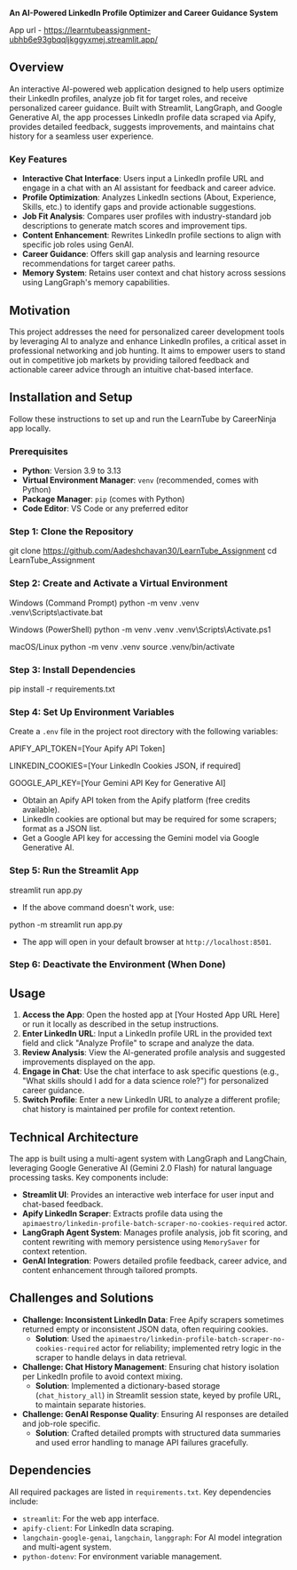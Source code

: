 
**An AI-Powered LinkedIn Profile Optimizer and Career Guidance System**

App url - https://learntubeassignment-ubhb6e93gbqqljkggyxmej.streamlit.app/

## Overview

An interactive AI-powered web application designed to help users optimize their LinkedIn profiles, analyze job fit for target roles, and receive personalized career guidance. Built with Streamlit, LangGraph, and Google Generative AI, the app processes LinkedIn profile data scraped via Apify, provides detailed feedback, suggests improvements, and maintains chat history for a seamless user experience.

### Key Features
- **Interactive Chat Interface**: Users input a LinkedIn profile URL and engage in a chat with an AI assistant for feedback and career advice.
- **Profile Optimization**: Analyzes LinkedIn sections (About, Experience, Skills, etc.) to identify gaps and provide actionable suggestions.
- **Job Fit Analysis**: Compares user profiles with industry-standard job descriptions to generate match scores and improvement tips.
- **Content Enhancement**: Rewrites LinkedIn profile sections to align with specific job roles using GenAI.
- **Career Guidance**: Offers skill gap analysis and learning resource recommendations for target career paths.
- **Memory System**: Retains user context and chat history across sessions using LangGraph's memory capabilities.

## Motivation

This project addresses the need for personalized career development tools by leveraging AI to analyze and enhance LinkedIn profiles, a critical asset in professional networking and job hunting. It aims to empower users to stand out in competitive job markets by providing tailored feedback and actionable career advice through an intuitive chat-based interface.

## Installation and Setup

Follow these instructions to set up and run the LearnTube by CareerNinja app locally.

### Prerequisites
- **Python**: Version 3.9 to 3.13
- **Virtual Environment Manager**: `venv` (recommended, comes with Python)
- **Package Manager**: `pip` (comes with Python)
- **Code Editor**: VS Code or any preferred editor

### Step 1: Clone the Repository

git clone https://github.com/Aadeshchavan30/LearnTube_Assignment 
cd LearnTube_Assignment


### Step 2: Create and Activate a Virtual Environment

Windows (Command Prompt)
python -m venv .venv
.venv\Scripts\activate.bat

Windows (PowerShell)
python -m venv .venv
.venv\Scripts\Activate.ps1

macOS/Linux
python -m venv .venv
source .venv/bin/activate


### Step 3: Install Dependencies

pip install -r requirements.txt


### Step 4: Set Up Environment Variables
Create a `.env` file in the project root directory with the following variables:

APIFY_API_TOKEN=[Your Apify API Token]

LINKEDIN_COOKIES=[Your LinkedIn Cookies JSON, if required]

GOOGLE_API_KEY=[Your Gemini API Key for Generative AI]


- Obtain an Apify API token from the Apify platform (free credits available).
- LinkedIn cookies are optional but may be required for some scrapers; format as a JSON list.
- Get a Google API key for accessing the Gemini model via Google Generative AI.

### Step 5: Run the Streamlit App

streamlit run app.py 

- If the above command doesn't work, use:

python -m streamlit run app.py

- The app will open in your default browser at `http://localhost:8501`.

### Step 6: Deactivate the Environment (When Done)



## Usage

1. **Access the App**: Open the hosted app at [Your Hosted App URL Here] or run it locally as described in the setup instructions.
2. **Enter LinkedIn URL**: Input a LinkedIn profile URL in the provided text field and click "Analyze Profile" to scrape and analyze the data.
3. **Review Analysis**: View the AI-generated profile analysis and suggested improvements displayed on the app.
4. **Engage in Chat**: Use the chat interface to ask specific questions (e.g., "What skills should I add for a data science role?") for personalized career guidance.
5. **Switch Profile**: Enter a new LinkedIn URL to analyze a different profile; chat history is maintained per profile for context retention.

## Technical Architecture

The app is built using a multi-agent system with LangGraph and LangChain, leveraging Google Generative AI (Gemini 2.0 Flash) for natural language processing tasks. Key components include:

- **Streamlit UI**: Provides an interactive web interface for user input and chat-based feedback.
- **Apify LinkedIn Scraper**: Extracts profile data using the `apimaestro/linkedin-profile-batch-scraper-no-cookies-required` actor.
- **LangGraph Agent System**: Manages profile analysis, job fit scoring, and content rewriting with memory persistence using `MemorySaver` for context retention.
- **GenAI Integration**: Powers detailed profile feedback, career advice, and content enhancement through tailored prompts.

## Challenges and Solutions

- **Challenge: Inconsistent LinkedIn Data**: Free Apify scrapers sometimes returned empty or inconsistent JSON data, often requiring cookies.
  - **Solution**: Used the `apimaestro/linkedin-profile-batch-scraper-no-cookies-required` actor for reliability; implemented retry logic in the scraper to handle delays in data retrieval.
- **Challenge: Chat History Management**: Ensuring chat history isolation per LinkedIn profile to avoid context mixing.
  - **Solution**: Implemented a dictionary-based storage (`chat_history_all`) in Streamlit session state, keyed by profile URL, to maintain separate histories.
- **Challenge: GenAI Response Quality**: Ensuring AI responses are detailed and job-role specific.
  - **Solution**: Crafted detailed prompts with structured data summaries and used error handling to manage API failures gracefully.


## Dependencies

All required packages are listed in `requirements.txt`. Key dependencies include:
- `streamlit`: For the web app interface.
- `apify-client`: For LinkedIn data scraping.
- `langchain-google-genai`, `langchain`, `langgraph`: For AI model integration and multi-agent system.
- `python-dotenv`: For environment variable management.

